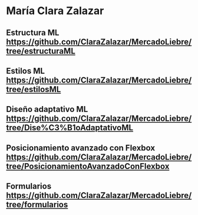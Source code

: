 # María Clara Zalazar
## Estructura ML https://github.com/ClaraZalazar/MercadoLiebre/tree/estructuraML
## Estilos ML https://github.com/ClaraZalazar/MercadoLiebre/tree/estilosML
## Diseño adaptativo ML https://github.com/ClaraZalazar/MercadoLiebre/tree/Dise%C3%B1oAdaptativoML
## Posicionamiento avanzado con Flexbox https://github.com/ClaraZalazar/MercadoLiebre/tree/PosicionamientoAvanzadoConFlexbox
## Formularios https://github.com/ClaraZalazar/MercadoLiebre/tree/formularios

